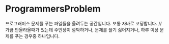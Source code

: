# ProgrammersProblem
프로그래머스 문제를 푸는 파일들을 올려두는 공간입니다.
보통 자바로 코딩합니다.
// 가끔 안올라올때가 있는데 주인장이 깜박하거나, 문제를 풀기 싫어지거나, 하루 이상 문제를 푸는 경우중 하나입니다.
